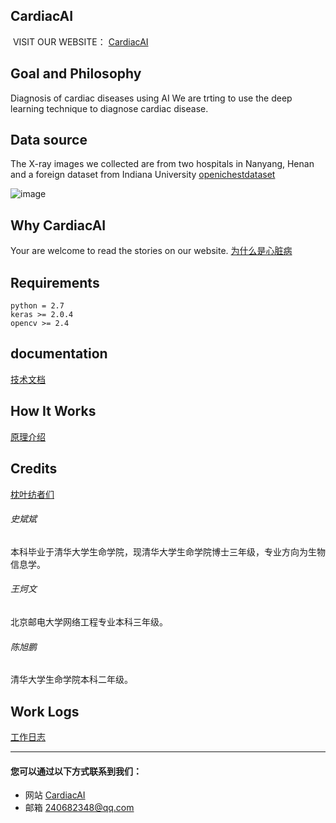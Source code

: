 
## CardiacAI
  VISIT OUR WEBSITE：
  [CardiacAI](http://cardiacai.cn)

## Goal and Philosophy

  Diagnosis of cardiac diseases using AI
  We are trting to use the deep learning technique to diagnose cardiac disease.

## Data source

  The X-ray images we collected are from two hospitals in Nanyang, Henan and a foreign dataset from Indiana University
  [openichestdataset](https://openi.nlm.nih.gov/gridquery.php?q=&coll=cxr)

![image](https://github.com/cardiacai/cardiacai/raw/master/images/%E5%9B%BE%E7%89%87%E9%A2%84%E5%A4%84%E7%90%86%E6%B5%81%E7%A8%8B.png)
  

## Why CardiacAI
  Your are welcome to read the stories on our website.
  [为什么是心脏病](http://www.cardiacai.cn/why)
  

## Requirements

   ```python = 2.7```
   <br>```keras >= 2.0.4```
   <br>```opencv >= 2.4```

## documentation
  [技术文档](http://www.cardiacai.cn/techlog)
## How It Works
  [原理介绍](http://www.cardiacai.cn/dlmodel)
## Credits 
  [枕叶纺者们](http://www.cardiacai.cn/aboutus)
###### 史斌斌
   本科毕业于清华大学生命学院，现清华大学生命学院博士三年级，专业方向为生物信息学。
###### 王炣文
   北京邮电大学网络工程专业本科三年级。
###### 陈旭鹏
   清华大学生命学院本科二年级。

## Work Logs
  [工作日志](http://www.cardiacai.cn/worklog)





---

#### 您可以通过以下方式联系到我们：
- 网站 [CardiacAI](http://cardiacai.cn)
- 邮箱 240682348@qq.com

